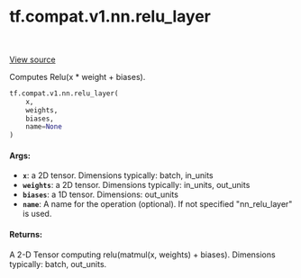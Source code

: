 <div itemscope itemtype="http://developers.google.com/ReferenceObject">
<meta itemprop="name" content="tf.compat.v1.nn.relu_layer" />
<meta itemprop="path" content="Stable" />
</div>

# tf.compat.v1.nn.relu_layer

<!-- Insert buttons -->

<table class="tfo-notebook-buttons tfo-api" align="left">
</table>

<a target="_blank" href="/code/stable/tensorflow/python/ops/nn_impl.py">View source</a>



<!-- Start diff -->
Computes Relu(x * weight + biases).

``` python
tf.compat.v1.nn.relu_layer(
    x,
    weights,
    biases,
    name=None
)
```



<!-- Placeholder for "Used in" -->


#### Args:


* <b>`x`</b>: a 2D tensor.  Dimensions typically: batch, in_units
* <b>`weights`</b>: a 2D tensor.  Dimensions typically: in_units, out_units
* <b>`biases`</b>: a 1D tensor.  Dimensions: out_units
* <b>`name`</b>: A name for the operation (optional).  If not specified
  "nn_relu_layer" is used.


#### Returns:

A 2-D Tensor computing relu(matmul(x, weights) + biases).
Dimensions typically: batch, out_units.
